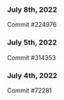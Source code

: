 ### July 8th, 2022

Commit #224976

### July 5th, 2022

Commit #314353


### July 4th, 2022

Commit #72281
